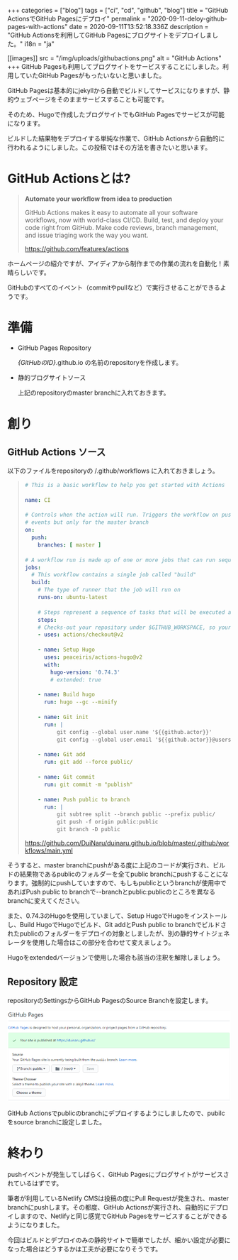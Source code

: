 +++
categories = ["blog"]
tags = ["ci", "cd", "github", "blog"]
title = "GitHub ActionsでGitHub Pagesにデプロイ"
permalink = "2020-09-11-deloy-github-pages-with-actions"
date = 2020-09-11T13:52:18.336Z
description = "GitHub Actionsを利用してGitHub Pagesにブログサイトをデプロイしました。"
i18n = "ja"

[[images]]
src = "/img/uploads/githubactions.png"
alt = "GitHub Actions"
+++
GitHub Pagesも利用してブログサイトをサービスすることにしました。利用していたGitHub Pagesがもったいないと思いました。

GitHub Pagesは基本的にjekyllから自動でビルドしてサービスになりますが、静的ウェブページをそのままサービスすることも可能です。

そのため、Hugoで作成したブログサイトでもGitHub Pagesでサービスが可能になります。

ビルドした結果物をデプロイする単純な作業で、GitHub Actionsから自動的に行われるようにしました。この投稿ではその方法を書きたいと思います。

# GitHub Actionsとは?

> **Automate your workflow from idea to production**
>
> GitHub Actions makes it easy to automate all your software workflows, now with world-class CI/CD. Build, test, and deploy your code right from GitHub. Make code reviews, branch management, and issue triaging work the way you want.
>
> <https://github.com/features/actions>

ホームページの紹介ですが、アイディアから制作までの作業の流れを自動化！素晴らしいです。

GitHubのすべてのイベント（commitやpullなど）で実行させることができるようです。

# 準備

* GitHub Pages Repository

  *{GitHubのID}*.github.io の名前のrepositoryを作成します。
* 静的ブログサイトソース

  上記のrepositoryのmaster branchに入れておきます。

# 創り

## GitHub Actions ソース

以下のファイルをrepositoryの /.github/workflows に入れておきましょう。

> ```yaml
> # This is a basic workflow to help you get started with Actions
>
> name: CI
>
> # Controls when the action will run. Triggers the workflow on push or pull request
> # events but only for the master branch
> on:
>   push:
>     branches: [ master ]
>
> # A workflow run is made up of one or more jobs that can run sequentially or in parallel
> jobs:
>   # This workflow contains a single job called "build"
>   build:
>     # The type of runner that the job will run on
>     runs-on: ubuntu-latest
>
>     # Steps represent a sequence of tasks that will be executed as part of the job
>     steps:
>     # Checks-out your repository under $GITHUB_WORKSPACE, so your job can access it
>     - uses: actions/checkout@v2
>
>     - name: Setup Hugo
>       uses: peaceiris/actions-hugo@v2
>       with:
>         hugo-version: '0.74.3'
>         # extended: true
>       
>     - name: Build hugo
>       run: hugo --gc --minify
>       
>     - name: Git init
>       run: |
>           git config --global user.name '${{github.actor}}'
>           git config --global user.email '${{github.actor}}@users.noreply.github.com'
>           
>     - name: Git add
>       run: git add --force public/
>     
>     - name: Git commit
>       run: git commit -m "publish"
>
>     - name: Push public to branch
>       run: |
>           git subtree split --branch public --prefix public/
>           git push -f origin public:public
>           git branch -D public
> ```
>
> <https://github.com/DuiNaru/duinaru.github.io/blob/master/.github/workflows/main.yml>

そうすると、master branchにpushがある度に上記のコードが実行され、ビルドの結果物であるpublicのフォルダーを全てpublic branchにpushすることになります。強制的にpushしていますので、もしもpublicというbranchが使用中であればPush public to branchで--branchとpublic:publicのところを異なるbranchに変えてください。

また、0.74.3のHugoを使用していまして、Setup HugoでHugoをインストールし、Build HugoでHugoでビルド、Git addとPush public to branchでビルドされたpublicのフォルダーをデプロイの対象としましたが、別の静的サイトジェネレータを使用した場合はこの部分を合わせて変えましょう。

Hugoをextendedバージョンで使用した場合も該当の注釈を解除しましょう。

## Repository 設定

repositoryのSettingsからGitHub PagesのSource Branchを設定します。

![Source Branch](/img/uploads/githubpages_sourcebranch.png)

GitHub Actionsでpublicのbranchにデプロイするようにしましたので、pubilcをsource branchに設定しました。

# 終わり

pushイベントが発生してしばらく、GitHub Pagesにブログサイトがサービスされているはずです。

筆者が利用しているNetlify CMSは投稿の度にPull Requestが発生され、master branchにpushします。その都度、GitHub Actionsが実行され、自動的にデプロイしますので、Netlifyと同じ感覚でGitHub Pagesをサービスすることができるようになりました。

今回はビルドとデプロイのみの静的サイトで簡単でしたが、細かい設定が必要になった場合はどうするかは工夫が必要になりそうです。
